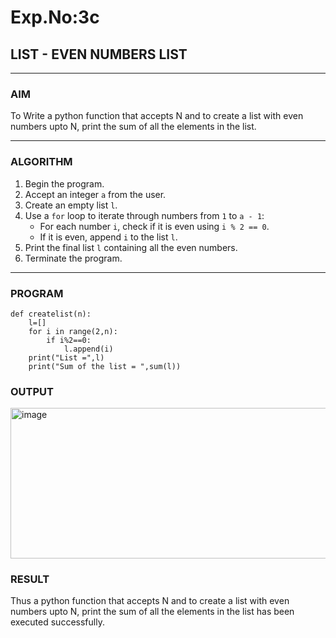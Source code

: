 # Exp.No:3c
## LIST - EVEN NUMBERS LIST

---

### AIM  
To Write a python function that accepts N and to create a list with even numbers upto N, print the sum of all the elements in the list.

---

### ALGORITHM

1. Begin the program.  
2. Accept an integer `a` from the user.  
3. Create an empty list `l`.  
4. Use a `for` loop to iterate through numbers from `1` to `a - 1`:  
   - For each number `i`, check if it is even using `i % 2 == 0`.  
   - If it is even, append `i` to the list `l`.  
5. Print the final list `l` containing all the even numbers.  
6. Terminate the program.

---

### PROGRAM

```
def createlist(n):
    l=[]
    for i in range(2,n):
        if i%2==0:
            l.append(i)
    print("List =",l)
    print("Sum of the list = ",sum(l))
```

### OUTPUT
<img width="797" height="241" alt="image" src="https://github.com/user-attachments/assets/e0962464-03ce-474e-98ad-5b969b0543b4" />

### RESULT
Thus a python function that accepts N and to create a list with even numbers upto N, print the sum of all the elements in the list has been executed successfully.
